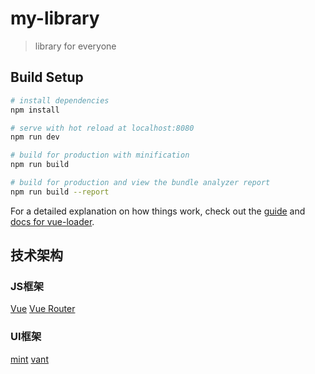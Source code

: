 # my-library

> library for everyone

## Build Setup

``` bash
# install dependencies
npm install

# serve with hot reload at localhost:8080
npm run dev

# build for production with minification
npm run build

# build for production and view the bundle analyzer report
npm run build --report
```

For a detailed explanation on how things work, check out the [guide](http://vuejs-templates.github.io/webpack/) and [docs for vue-loader](http://vuejs.github.io/vue-loader).

## 技术架构

### JS框架
[Vue](https://cn.vuejs.org/index.html)
[Vue Router](https://router.vuejs.org/zh-cn/)

### UI框架
[mint](http://mint-ui.github.io/#!/zh-cn)
[vant](https://www.youzanyun.com/zanui)